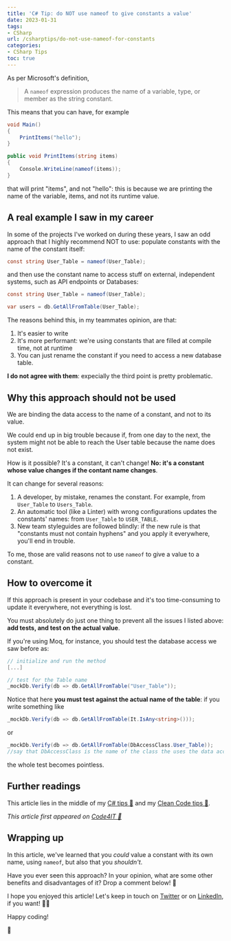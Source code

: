 ```yaml
---
title: 'C# Tip: do NOT use nameof to give constants a value'
date: 2023-01-31
tags:
- CSharp
url: /csharptips/do-not-use-nameof-for-constants
categories:
- CSharp Tips
toc: true
---
```


As per Microsoft's definition,

> A `nameof` expression produces the name of a variable, type, or member as the string constant.

This means that you can have, for example

```cs
void Main()
{
    PrintItems("hello");
}

public void PrintItems(string items)
{
    Console.WriteLine(nameof(items));
}
```

that will print "items", and not "hello": this is because we are printing the name of the variable, items, and not its runtime value.

## A real example I saw in my career

In some of the projects I've worked on during these years, I saw an odd approach that I highly recommend NOT to use: populate constants with the name of the constant itself:

```cs
const string User_Table = nameof(User_Table);
```

and then use the constant name to access stuff on external, independent systems, such as API endpoints or Databases:

```cs
const string User_Table = nameof(User_Table);

var users = db.GetAllFromTable(User_Table);
```

The reasons behind this, in my teammates opinion, are that:

1. It's easier to write
2. It's more performant: we're using constants that are filled at compile time, not at runtime
3. You can just rename the constant if you need to access a new database table.

**I do not agree with them**: expecially the third point is pretty problematic.

## Why this approach should not be used

We are binding the data access to the name of a constant, and not to its value.

We could end up in big trouble because if, from one day to the next, the system might not be able to reach the User table because the name does not exist.

How is it possible? It's a constant, it can't change! **No: it's a constant whose value changes if the contant name changes**.

It can change for several reasons:

1. A developer, by mistake, renames the constant. For example, from `User_Table` to `Users_Table`.
2. An automatic tool (like a Linter) with wrong configurations updates the constants' names: from `User_Table` to `USER_TABLE`.
3. New team styleguides are followed blindly: if the new rule is that "constants must not contain hyphens" and you apply it everywhere, you'll end in trouble.

To me, those are valid reasons not to use `nameof` to give a value to a constant.

## How to overcome it

If this approach is present in your codebase and it's too time-consuming to update it everywhere, not everything is lost.

You must absolutely do just one thing to prevent all the issues I listed above: **add tests, and test on the actual value**.

If you're using Moq, for instance, you should test the database access we saw before as:

```cs
// initialize and run the method
[...]

// test for the Table name
_mockDb.Verify(db => db.GetAllFromTable("User_Table"));
```

Notice that here **you must test against the actual name of the table**: if you write something like

```cs
_mockDb.Verify(db => db.GetAllFromTable(It.IsAny<string>()));
```

or

```cs
_mockDb.Verify(db => db.GetAllFromTable(DbAccessClass.User_Table));
//say that DbAccessClass is the name of the class the uses the data access showed above
```

the whole test becomes pointless.

## Further readings

This article lies in the middle of my [C# tips 🔗](https://www.code4it.dev/tag/csharp-tip) and my [Clean Code tips 🔗](https://www.code4it.dev/tag/clean-code-tip).

_This article first appeared on [Code4IT 🐧](https://www.code4it.dev/)_

## Wrapping up

In this article, we've learned that you _could_ value a constant with its own name, using `nameof`, but also that you _shouldn't_.

Have you ever seen this approach? In your opinion, what are some other benefits and disadvantages of it? Drop a comment below! 📩

I hope you enjoyed this article! Let's keep in touch on [Twitter](https://twitter.com/BelloneDavide) or on [LinkedIn](https://www.linkedin.com/in/BelloneDavide/), if you want! 🤜🤛

Happy coding!

🐧
